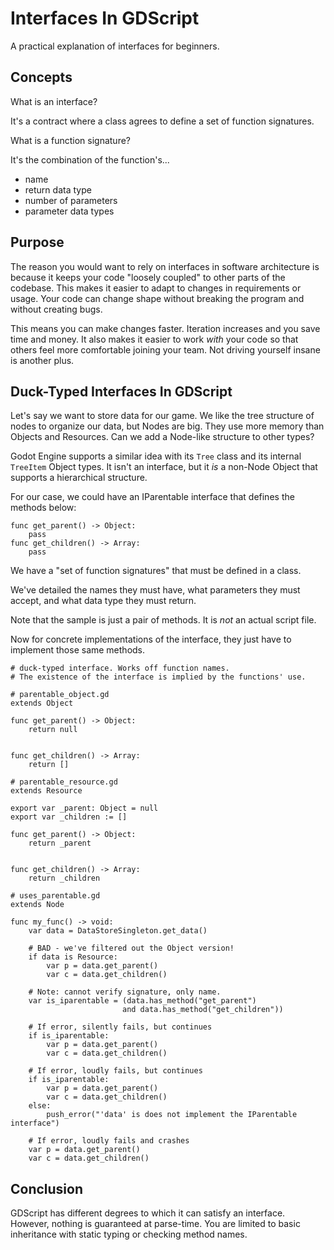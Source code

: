 # Interfaces In GDScript

A practical explanation of interfaces for beginners.

## Concepts

What is an interface?

It's a contract where a class agrees to define a set of function signatures.

What is a function signature?

It's the combination of the function's...

- name
- return data type
- number of parameters
- parameter data types

## Purpose

The reason you would want to rely on interfaces in software architecture is because it keeps your code "loosely coupled" to other parts of the codebase. This makes it easier to adapt to changes in requirements or usage. Your code can change shape without breaking the program and without creating bugs.

This means you can make changes faster. Iteration increases and you save time and money. It also makes it easier to work *with* your code so that others feel more comfortable joining your team. Not driving yourself insane is another plus.

## Duck-Typed Interfaces In GDScript

Let's say we want to store data for our game. We like the tree structure of nodes to organize our data, but Nodes are big. They use more memory than Objects and Resources. Can we add a Node-like structure to other types?

Godot Engine supports a similar idea with its `Tree` class and its internal `TreeItem` Object types. It isn't an interface, but it *is* a non-Node Object that supports a hierarchical structure.

For our case, we could have an IParentable interface that defines the methods below:

```gdscript
func get_parent() -> Object:
    pass
func get_children() -> Array:
    pass
```

We have a "set of function signatures" that must be defined in a class.

We've detailed the names they must have, what parameters they must accept, and what data type they must return.

Note that the sample is just a pair of methods. It is *not* an actual script file.

Now for concrete implementations of the interface, they just have to implement those same methods.

```gdscript
# duck-typed interface. Works off function names.
# The existence of the interface is implied by the functions' use.

# parentable_object.gd
extends Object

func get_parent() -> Object:
    return null


func get_children() -> Array:
    return []

# parentable_resource.gd
extends Resource

export var _parent: Object = null
export var _children := []

func get_parent() -> Object:
    return _parent
    

func get_children() -> Array:
    return _children

# uses_parentable.gd
extends Node

func my_func() -> void:
    var data = DataStoreSingleton.get_data()

    # BAD - we've filtered out the Object version!
    if data is Resource:
        var p = data.get_parent()
        var c = data.get_children()

    # Note: cannot verify signature, only name.
    var is_iparentable = (data.has_method("get_parent")
                         and data.has_method("get_children"))

    # If error, silently fails, but continues
    if is_iparentable:
        var p = data.get_parent()
        var c = data.get_children()
    
    # If error, loudly fails, but continues
    if is_iparentable:
        var p = data.get_parent()
        var c = data.get_children()
    else:
        push_error("'data' is does not implement the IParentable interface")

    # If error, loudly fails and crashes
    var p = data.get_parent()
    var c = data.get_children()
```

## Conclusion

GDScript has different degrees to which it can satisfy an interface. However, nothing is guaranteed at parse-time. You are limited to basic inheritance with static typing or checking method names.
